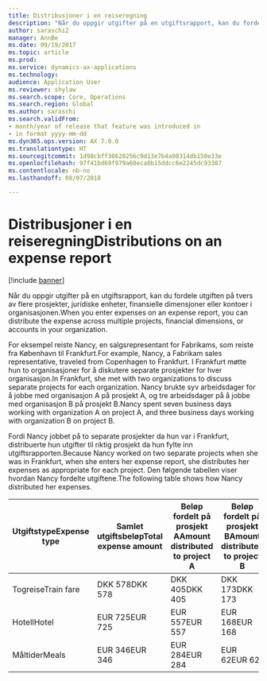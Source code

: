```yaml
---
title: Distribusjoner i en reiseregning
description: "Når du oppgir utgifter på en utgiftsrapport, kan du fordele utgiften på tvers av flere prosjekter, juridiske enheter eller kontoer i organisasjonen."
author: saraschi2
manager: AnnBe
ms.date: 09/19/2017
ms.topic: article
ms.prod: 
ms.service: dynamics-ax-applications
ms.technology: 
audience: Application User
ms.reviewer: shylaw
ms.search.scope: Core, Operations
ms.search.region: Global
ms.author: saraschi
ms.search.validFrom:
- month/year of release that feature was introduced in
- in format yyyy-mm-dd
ms.dyn365.ops.version: AX 7.0.0
ms.translationtype: HT
ms.sourcegitcommit: 1d98cbff30620256c9d13e7b4a90314db150e33e
ms.openlocfilehash: 97f41bd69f979a60eca0b15ddcc6e2245dc93387
ms.contentlocale: nb-no
ms.lasthandoff: 08/07/2018

---
```


# <a name="distributions-on-an-expense-report"></a><span data-ttu-id="e4826-103">Distribusjoner i en reiseregning</span><span class="sxs-lookup"><span data-stu-id="e4826-103">Distributions on an expense report</span></span>

[!include [banner](../includes/banner.md)]

<span data-ttu-id="e4826-104"> Når du oppgir utgifter på en utgiftsrapport, kan du fordele utgiften på tvers av flere prosjekter, juridiske enheter, finansielle dimensjoner eller kontoer i organisasjonen.</span><span class="sxs-lookup"><span data-stu-id="e4826-104">When you enter expenses on an expense report, you can distribute the expense across multiple projects, financial dimensions, or accounts in your organization.</span></span>

<span data-ttu-id="e4826-105">For eksempel reiste Nancy, en salgsrepresentant for Fabrikams, som reiste fra København til Frankfurt.</span><span class="sxs-lookup"><span data-stu-id="e4826-105">For example, Nancy, a Fabrikam sales representative, traveled from Copenhagen to Frankfurt.</span></span> <span data-ttu-id="e4826-106">I Frankfurt møtte hun to organisasjoner for å diskutere separate prosjekter for hver organisasjon.</span><span class="sxs-lookup"><span data-stu-id="e4826-106">In Frankfurt, she met with two organizations to discuss separate projects for each organization.</span></span> <span data-ttu-id="e4826-107">Nancy brukte syv arbeidsdager for å jobbe med organisasjon A på prosjekt A, og tre arbeidsdager på å jobbe med organisasjon B på prosjekt B.</span><span class="sxs-lookup"><span data-stu-id="e4826-107">Nancy spent seven business days working with organization A on project A, and three business days working with organization B on project B.</span></span>

<span data-ttu-id="e4826-108">Fordi Nancy jobbet på to separate prosjekter da hun var i Frankfurt, distribuerte hun utgifter til riktig prosjekt da hun fylte inn utgiftsrapporten.</span><span class="sxs-lookup"><span data-stu-id="e4826-108">Because Nancy worked on two separate projects when she was in Frankfurt, when she enters her expense report, she distributes her expenses as appropriate for each project.</span></span> <span data-ttu-id="e4826-109">Den følgende tabellen viser hvordan Nancy fordelte utgiftene.</span><span class="sxs-lookup"><span data-stu-id="e4826-109">The following table shows how Nancy distributed her expenses.</span></span>


| <span data-ttu-id="e4826-110"><strong>Utgiftstype</strong></span><span class="sxs-lookup"><span data-stu-id="e4826-110"><strong>Expense type</strong></span></span> | <span data-ttu-id="e4826-111"><strong>Samlet utgiftsbeløp</strong></span><span class="sxs-lookup"><span data-stu-id="e4826-111"><strong>Total expense amount</strong></span></span> | <span data-ttu-id="e4826-112"><strong>Beløp fordelt på prosjekt A</strong></span><span class="sxs-lookup"><span data-stu-id="e4826-112"><strong>Amount distributed to project A</strong></span></span> | <span data-ttu-id="e4826-113"><strong>Beløp fordelt på prosjekt B</strong></span><span class="sxs-lookup"><span data-stu-id="e4826-113"><strong>Amount distributed to project B</strong></span></span> |
|-------------------------------|---------------------------------------|--------------------------------------------------|--------------------------------------------------|
|          <span data-ttu-id="e4826-114">Togreise</span><span class="sxs-lookup"><span data-stu-id="e4826-114">Train fare</span></span>           |                <span data-ttu-id="e4826-115">DKK 578</span><span class="sxs-lookup"><span data-stu-id="e4826-115">DKK 578</span></span>                |                     <span data-ttu-id="e4826-116">DKK 405</span><span class="sxs-lookup"><span data-stu-id="e4826-116">DKK 405</span></span>                      |                     <span data-ttu-id="e4826-117">DKK 173</span><span class="sxs-lookup"><span data-stu-id="e4826-117">DKK 173</span></span>                      |
|             <span data-ttu-id="e4826-118">Hotell</span><span class="sxs-lookup"><span data-stu-id="e4826-118">Hotel</span></span>             |                <span data-ttu-id="e4826-119">EUR 725</span><span class="sxs-lookup"><span data-stu-id="e4826-119">EUR 725</span></span>                |                     <span data-ttu-id="e4826-120">EUR 557</span><span class="sxs-lookup"><span data-stu-id="e4826-120">EUR 557</span></span>                      |                     <span data-ttu-id="e4826-121">EUR 168</span><span class="sxs-lookup"><span data-stu-id="e4826-121">EUR 168</span></span>                      |
|             <span data-ttu-id="e4826-122">Måltider</span><span class="sxs-lookup"><span data-stu-id="e4826-122">Meals</span></span>             |                <span data-ttu-id="e4826-123">EUR 346</span><span class="sxs-lookup"><span data-stu-id="e4826-123">EUR 346</span></span>                |                     <span data-ttu-id="e4826-124">EUR 284</span><span class="sxs-lookup"><span data-stu-id="e4826-124">EUR 284</span></span>                      |                      <span data-ttu-id="e4826-125">EUR 62</span><span class="sxs-lookup"><span data-stu-id="e4826-125">EUR 62</span></span>                      |


